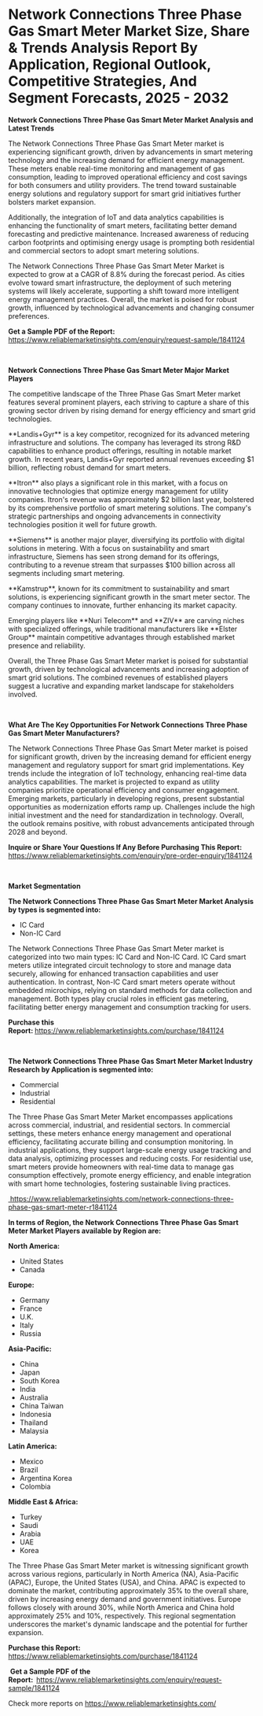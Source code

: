 <p><h1>Network Connections Three Phase Gas Smart Meter Market Size, Share & Trends Analysis Report By Application, Regional Outlook, Competitive Strategies, And Segment Forecasts, 2025 - 2032</h1></p><p><strong>Network Connections Three Phase Gas Smart Meter Market Analysis and Latest Trends</strong></p>
<p><p>The Network Connections Three Phase Gas Smart Meter market is experiencing significant growth, driven by advancements in smart metering technology and the increasing demand for efficient energy management. These meters enable real-time monitoring and management of gas consumption, leading to improved operational efficiency and cost savings for both consumers and utility providers. The trend toward sustainable energy solutions and regulatory support for smart grid initiatives further bolsters market expansion. </p><p>Additionally, the integration of IoT and data analytics capabilities is enhancing the functionality of smart meters, facilitating better demand forecasting and predictive maintenance. Increased awareness of reducing carbon footprints and optimising energy usage is prompting both residential and commercial sectors to adopt smart metering solutions. </p><p>The Network Connections Three Phase Gas Smart Meter Market is expected to grow at a CAGR of 8.8% during the forecast period. As cities evolve toward smart infrastructure, the deployment of such metering systems will likely accelerate, supporting a shift toward more intelligent energy management practices. Overall, the market is poised for robust growth, influenced by technological advancements and changing consumer preferences.</p></p>
<p><strong>Get a Sample PDF of the Report:&nbsp;</strong> <a href="https://www.reliablemarketinsights.com/enquiry/request-sample/1841124?utm_campaign=2628&utm_medium=2&utm_source=Github&utm_content=ia&utm_term=28022025&utm_id=network-connections-three-phase-gas-smart-meter">https://www.reliablemarketinsights.com/enquiry/request-sample/1841124</a></p>
<p>&nbsp;</p>
<p><strong>Network Connections Three Phase Gas Smart Meter Major Market Players</strong></p>
<p><p>The competitive landscape of the Three Phase Gas Smart Meter market features several prominent players, each striving to capture a share of this growing sector driven by rising demand for energy efficiency and smart grid technologies.</p><p>**Landis+Gyr** is a key competitor, recognized for its advanced metering infrastructure and solutions. The company has leveraged its strong R&D capabilities to enhance product offerings, resulting in notable market growth. In recent years, Landis+Gyr reported annual revenues exceeding $1 billion, reflecting robust demand for smart meters.</p><p>**Itron** also plays a significant role in this market, with a focus on innovative technologies that optimize energy management for utility companies. Itron's revenue was approximately $2 billion last year, bolstered by its comprehensive portfolio of smart metering solutions. The company's strategic partnerships and ongoing advancements in connectivity technologies position it well for future growth.</p><p>**Siemens** is another major player, diversifying its portfolio with digital solutions in metering. With a focus on sustainability and smart infrastructure, Siemens has seen strong demand for its offerings, contributing to a revenue stream that surpasses $100 billion across all segments including smart metering.</p><p>**Kamstrup**, known for its commitment to sustainability and smart solutions, is experiencing significant growth in the smart meter sector. The company continues to innovate, further enhancing its market capacity.</p><p>Emerging players like **Nuri Telecom** and **ZIV** are carving niches with specialized offerings, while traditional manufacturers like **Elster Group** maintain competitive advantages through established market presence and reliability.</p><p>Overall, the Three Phase Gas Smart Meter market is poised for substantial growth, driven by technological advancements and increasing adoption of smart grid solutions. The combined revenues of established players suggest a lucrative and expanding market landscape for stakeholders involved.</p></p>
<p>&nbsp;</p>
<p><strong>What Are The Key Opportunities For Network Connections Three Phase Gas Smart Meter Manufacturers?</strong></p>
<p><p>The Network Connections Three Phase Gas Smart Meter market is poised for significant growth, driven by the increasing demand for efficient energy management and regulatory support for smart grid implementations. Key trends include the integration of IoT technology, enhancing real-time data analytics capabilities. The market is projected to expand as utility companies prioritize operational efficiency and consumer engagement. Emerging markets, particularly in developing regions, present substantial opportunities as modernization efforts ramp up. Challenges include the high initial investment and the need for standardization in technology. Overall, the outlook remains positive, with robust advancements anticipated through 2028 and beyond.</p></p>
<p><strong>Inquire or Share Your Questions If Any Before Purchasing This Report:</strong> <a href="https://www.reliablemarketinsights.com/enquiry/pre-order-enquiry/1841124?utm_campaign=2628&utm_medium=2&utm_source=Github&utm_content=ia&utm_term=28022025&utm_id=network-connections-three-phase-gas-smart-meter">https://www.reliablemarketinsights.com/enquiry/pre-order-enquiry/1841124</a></p>
<p>&nbsp;</p>
<p><strong>Market Segmentation</strong></p>
<p><strong>The Network Connections Three Phase Gas Smart Meter Market Analysis by types is segmented into:</strong></p>
<p><ul><li>IC Card</li><li>Non-IC Card</li></ul></p>
<p><p>The Network Connections Three Phase Gas Smart Meter market is categorized into two main types: IC Card and Non-IC Card. IC Card smart meters utilize integrated circuit technology to store and manage data securely, allowing for enhanced transaction capabilities and user authentication. In contrast, Non-IC Card smart meters operate without embedded microchips, relying on standard methods for data collection and management. Both types play crucial roles in efficient gas metering, facilitating better energy management and consumption tracking for users.</p></p>
<p><strong>Purchase this Report:&nbsp;</strong><a href="https://www.reliablemarketinsights.com/purchase/1841124?utm_campaign=2628&utm_medium=2&utm_source=Github&utm_content=ia&utm_term=28022025&utm_id=network-connections-three-phase-gas-smart-meter">https://www.reliablemarketinsights.com/purchase/1841124</a></p>
<p>&nbsp;</p>
<p><strong>The Network Connections Three Phase Gas Smart Meter Market Industry Research by Application is segmented into:</strong></p>
<p><ul><li>Commercial</li><li>Industrial</li><li>Residential</li></ul></p>
<p><p>The Three Phase Gas Smart Meter Market encompasses applications across commercial, industrial, and residential sectors. In commercial settings, these meters enhance energy management and operational efficiency, facilitating accurate billing and consumption monitoring. In industrial applications, they support large-scale energy usage tracking and data analysis, optimizing processes and reducing costs. For residential use, smart meters provide homeowners with real-time data to manage gas consumption effectively, promote energy efficiency, and enable integration with smart home technologies, fostering sustainable living practices.</p></p>
<p><a href="https://www.reliablemarketinsights.com/network-connections-three-phase-gas-smart-meter-r1841124?utm_campaign=2628&utm_medium=2&utm_source=Github&utm_content=ia&utm_term=28022025&utm_id=network-connections-three-phase-gas-smart-meter">&nbsp;https://www.reliablemarketinsights.com/network-connections-three-phase-gas-smart-meter-r1841124</a></p>
<p><strong>In terms of Region, the Network Connections Three Phase Gas Smart Meter Market Players available by Region are:</strong></p>
<p>
    <p> <strong> North America: </strong>
        <ul>
            <li>United States</li>
            <li>Canada</li>
        </ul>
        </p> 
    <p> <strong> Europe: </strong>
        <ul>
            <li>Germany</li>
            <li>France</li>
            <li>U.K.</li>
            <li>Italy</li>
            <li>Russia</li>
        </ul>
        </p> 
    <p> <strong> Asia-Pacific: </strong>
        <ul>
            <li>China</li>
            <li>Japan</li>
            <li>South Korea</li>
            <li>India</li>
            <li>Australia</li>
            <li>China Taiwan</li>
            <li>Indonesia</li>
            <li>Thailand</li>
            <li>Malaysia</li>
        </ul>
        </p> 
    <p> <strong> Latin America: </strong>
        <ul>
            <li>Mexico</li>
            <li>Brazil</li>
            <li>Argentina Korea</li>
            <li>Colombia</li>
        </ul>
        </p> 
    <p> <strong> Middle East & Africa: </strong>
        <ul>
            <li>Turkey</li>
            <li>Saudi</li>
            <li>Arabia</li>
            <li>UAE</li>
            <li>Korea</li>
        </ul>
    </p>
    </p>
<p><p>The Three Phase Gas Smart Meter market is witnessing significant growth across various regions, particularly in North America (NA), Asia-Pacific (APAC), Europe, the United States (USA), and China. APAC is expected to dominate the market, contributing approximately 35% to the overall share, driven by increasing energy demand and government initiatives. Europe follows closely with around 30%, while North America and China hold approximately 25% and 10%, respectively. This regional segmentation underscores the market's dynamic landscape and the potential for further expansion.</p></p>
<p><strong>Purchase this Report: </strong><a href="https://www.reliablemarketinsights.com/purchase/1841124?utm_campaign=2628&utm_medium=2&utm_source=Github&utm_content=ia&utm_term=28022025&utm_id=network-connections-three-phase-gas-smart-meter">https://www.reliablemarketinsights.com/purchase/1841124</a></p>
<p>&nbsp;<strong>Get a Sample PDF of the Report:&nbsp;&nbsp;</strong><a href="https://www.reliablemarketinsights.com/enquiry/request-sample/1841124?utm_campaign=2628&utm_medium=2&utm_source=Github&utm_content=ia&utm_term=28022025&utm_id=network-connections-three-phase-gas-smart-meter">https://www.reliablemarketinsights.com/enquiry/request-sample/1841124</a></p>
<p><strong></strong></p>
<p>Check more reports on <a href="https://www.reliablemarketinsights.com/?utm_campaign=2628&utm_medium=2&utm_source=Github&utm_content=ia&utm_term=28022025&utm_id=network-connections-three-phase-gas-smart-meter">https://www.reliablemarketinsights.com/</a></p>